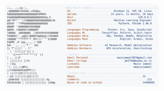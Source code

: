 <picture>
  <source srcset="https://raw.githubusercontent.com/mmazinjameel/mmazinjameel/main/dark_mode.svg?v=1761015576" media="(prefers-color-scheme: dark)">
  <img src="https://raw.githubusercontent.com/mmazinjameel/mmazinjameel/main/light_mode.svg?v=1761015576">
</picture>
